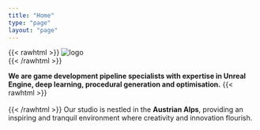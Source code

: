 ```yaml
---
title: "Home"
type: "page"
layout: "page"
---
```



{{< rawhtml >}} 
<img src="logos/DayIII_Logo_Normal_White.png" alt="logo">
<br>
{{< /rawhtml >}}

**We are game development pipeline specialists with expertise in Unreal Engine, deep learning, procedural generation and optimisation.**
{{< rawhtml >}} 
<br>
<br>
{{< /rawhtml >}}
Our studio is nestled in the **Austrian Alps**, providing an inspiring and tranquil environment where creativity and innovation flourish.